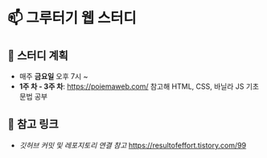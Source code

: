 # 📫 그루터기 웹 스터디

## 📍 스터디 계획
* 매주 __금요일__ 오후 7시 ~
* __1주 차 - 3주 차__: https://poiemaweb.com/ 참고해 HTML, CSS, 바닐라 JS 기초 문법 공부

## 📍 참고 링크
* _깃허브 커밋 및 레포지토리 연결 참고_ https://resultofeffort.tistory.com/99
